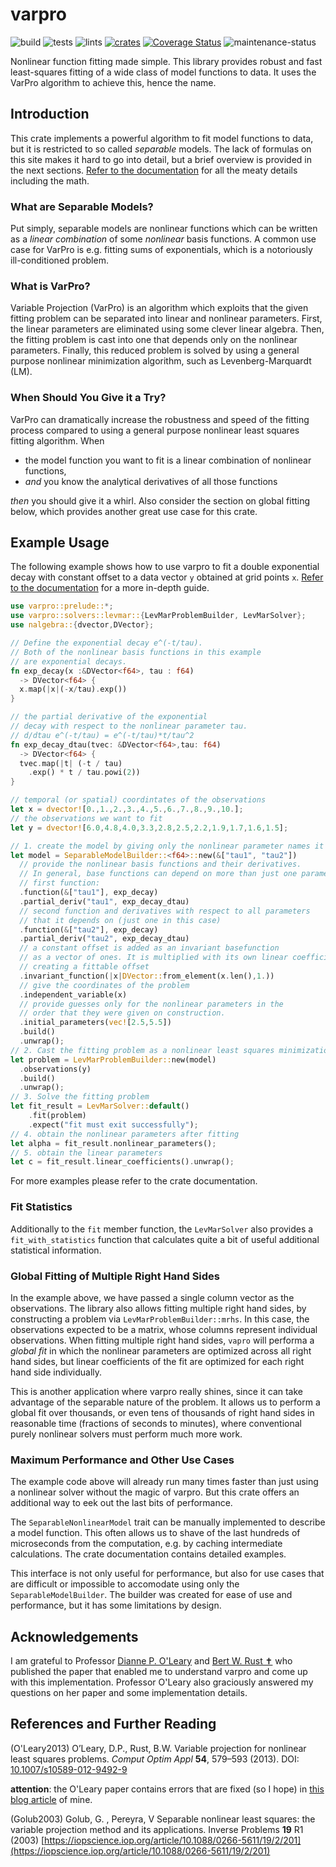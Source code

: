 # varpro

![build](https://github.com/geo-ant/varpro/workflows/build/badge.svg?branch=main)
![tests](https://github.com/geo-ant/varpro/workflows/tests/badge.svg?branch=main)
![lints](https://github.com/geo-ant/varpro/workflows/lints/badge.svg?branch=main)
[![crates](https://img.shields.io/crates/v/varpro)](https://crates.io/crates/varpro)
[![Coverage Status](https://coveralls.io/repos/github/geo-ant/varpro/badge.svg?branch=main)](https://coveralls.io/github/geo-ant/varpro?branch=main)
![maintenance-status](https://img.shields.io/badge/maintenance-actively--developed-brightgreen.svg)

Nonlinear function fitting made simple. This library provides robust and fast 
least-squares fitting of a wide class of model functions to data.
It uses the VarPro algorithm to achieve this, hence the name.

## Introduction

This crate implements a powerful algorithm to fit model functions to data, 
but it is restricted to so called _separable_ models. The lack of formulas on 
this  site makes it hard to go into detail, but a brief overview is provided in
the next sections. [Refer to the documentation](https://docs.rs/varpro/) for all
the meaty details including the math.

### What are Separable Models?

Put simply, separable models are nonlinear functions which can be 
written as a *linear combination* of some *nonlinear* basis functions.
A common use case for VarPro is e.g. fitting sums of exponentials,
which is a notoriously ill-conditioned problem.

### What is VarPro?

Variable Projection (VarPro) is an algorithm which exploits that the given fitting
problem can be separated into linear and nonlinear parameters.
First, the linear parameters are eliminated using some clever linear algebra. Then,
the fitting problem is cast into one that depends only on the nonlinear parameters.
Finally, this reduced problem is solved by using a general purpose nonlinear minimization algorithm,
such as Levenberg-Marquardt (LM).

### When Should You Give it a Try?

VarPro can dramatically increase the robustness and speed of the fitting process
compared to using a general purpose nonlinear least squares fitting algorithm. When

* the model function you want to fit is a linear combination of nonlinear functions,
* _and_ you know the analytical derivatives of all those functions

_then_ you should give it a whirl. Also consider the section on global fitting below,
which provides another great use case for this crate.

## Example Usage

The following example shows how to use varpro to fit a double exponential decay
with constant offset to a data vector `y` obtained at grid points `x`. 
[Refer to the documentation](https://docs.rs/varpro/) for a more in-depth guide.

```rust
use varpro::prelude::*;
use varpro::solvers::levmar::{LevMarProblemBuilder, LevMarSolver};
use nalgebra::{dvector,DVector};

// Define the exponential decay e^(-t/tau).
// Both of the nonlinear basis functions in this example
// are exponential decays.
fn exp_decay(x :&DVector<f64>, tau : f64) 
  -> DVector<f64> {
  x.map(|x|(-x/tau).exp())
}

// the partial derivative of the exponential
// decay with respect to the nonlinear parameter tau.
// d/dtau e^(-t/tau) = e^(-t/tau)*t/tau^2
fn exp_decay_dtau(tvec: &DVector<f64>,tau: f64) 
  -> DVector<f64> {
  tvec.map(|t| (-t / tau)
    .exp() * t / tau.powi(2))
}

// temporal (or spatial) coordintates of the observations
let x = dvector![0.,1.,2.,3.,4.,5.,6.,7.,8.,9.,10.];
// the observations we want to fit
let y = dvector![6.0,4.8,4.0,3.3,2.8,2.5,2.2,1.9,1.7,1.6,1.5];

// 1. create the model by giving only the nonlinear parameter names it depends on
let model = SeparableModelBuilder::<f64>::new(&["tau1", "tau2"])
  // provide the nonlinear basis functions and their derivatives.
  // In general, base functions can depend on more than just one parameter.
  // first function:
  .function(&["tau1"], exp_decay)
  .partial_deriv("tau1", exp_decay_dtau)
  // second function and derivatives with respect to all parameters
  // that it depends on (just one in this case)
  .function(&["tau2"], exp_decay)
  .partial_deriv("tau2", exp_decay_dtau)
  // a constant offset is added as an invariant basefunction
  // as a vector of ones. It is multiplied with its own linear coefficient,
  // creating a fittable offset
  .invariant_function(|x|DVector::from_element(x.len(),1.))
  // give the coordinates of the problem
  .independent_variable(x)
  // provide guesses only for the nonlinear parameters in the
  // order that they were given on construction.
  .initial_parameters(vec![2.5,5.5])
  .build()
  .unwrap();
// 2. Cast the fitting problem as a nonlinear least squares minimization problem
let problem = LevMarProblemBuilder::new(model)
  .observations(y)
  .build()
  .unwrap();
// 3. Solve the fitting problem
let fit_result = LevMarSolver::default()
    .fit(problem)
    .expect("fit must exit successfully");
// 4. obtain the nonlinear parameters after fitting
let alpha = fit_result.nonlinear_parameters();
// 5. obtain the linear parameters
let c = fit_result.linear_coefficients().unwrap();
```

For more examples please refer to the crate documentation.

### Fit Statistics

Additionally to the `fit` member function, the `LevMarSolver` also provides a 
`fit_with_statistics` function that calculates quite a bit of useful additional statistical
information.

### Global Fitting of Multiple Right Hand Sides

In the example above, we have passed a single column vector as the observations.
The library also allows fitting multiple right hand sides, by constructing a
problem via `LevMarProblemBuilder::mrhs`. In this case, the observations expected
to be a matrix, whose columns represent individual observations. When fitting multiple 
right hand sides, `vapro` will performa a _global fit_
in which the nonlinear parameters are optimized across all right hand sides, but
linear coefficients of the fit are optimized for each right hand side individually.

This is another application where varpro really shines, since it can take advantage
of the separable nature of the problem. It allows us to perform a global fit over thousands,
or even tens of thousands of right hand sides in reasonable time (fractions of seconds to minutes),
where conventional purely nonlinear solvers must perform much more work.

### Maximum Performance and Other Use Cases

The example code above will already run many times faster
than just using a nonlinear solver without the magic of varpro.
But this crate offers an additional way to eek out the last bits of  performance.

The `SeparableNonlinearModel` trait can be manually
implemented to describe a model function. This often allows us to shave of the 
last hundreds of microseconds from the computation, e.g. by caching intermediate
calculations. The crate documentation contains detailed examples.

This interface is not only useful for performance, but also for use cases that are difficult
or impossible to accomodate using only the `SeparableModelBuilder`. The builder
was created for ease of use and performance, but it has some limitations by design.

## Acknowledgements

I am grateful to Professor [Dianne P. O'Leary](http://www.cs.umd.edu/~oleary/)
and [Bert W. Rust &#10013;](https://math.nist.gov/~BRust/) who published the paper that 
enabled me to understand varpro and come up with this implementation.
Professor O'Leary also graciously answered my questions on her paper and
some implementation details.

## References and Further Reading

(O'Leary2013) O’Leary, D.P., Rust, B.W. Variable projection for nonlinear least squares problems.
*Comput Optim Appl* **54**, 579–593 (2013). DOI: [10.1007/s10589-012-9492-9](https://doi.org/10.1007/s10589-012-9492-9)

**attention**: the O'Leary paper contains errors that are fixed (so I hope)
in [this blog article](https://geo-ant.github.io/blog/2020/variable-projection-part-1-fundamentals/) of mine.

(Golub2003) Golub, G. , Pereyra, V Separable nonlinear least squares:
the variable projection method and its applications. Inverse Problems **19** R1 (2003)
[https://iopscience.iop.org/article/10.1088/0266-5611/19/2/201](https://iopscience.iop.org/article/10.1088/0266-5611/19/2/201)
